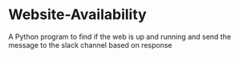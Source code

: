 # Website-Availability
A Python program to find if the web is up and running and send the message to the slack channel based on response
